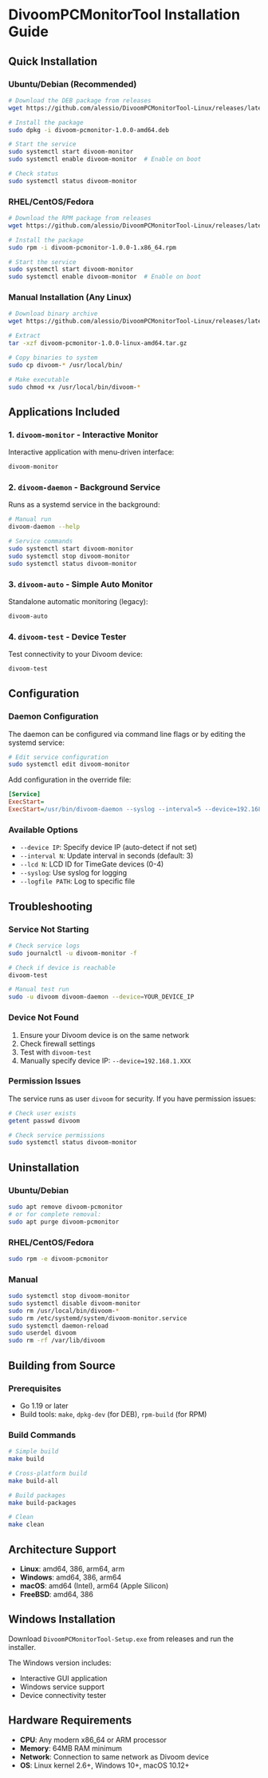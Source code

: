 # DivoomPCMonitorTool Installation Guide

## Quick Installation

### Ubuntu/Debian (Recommended)
```bash
# Download the DEB package from releases
wget https://github.com/alessio/DivoomPCMonitorTool-Linux/releases/latest/download/divoom-pcmonitor-1.0.0-amd64.deb

# Install the package
sudo dpkg -i divoom-pcmonitor-1.0.0-amd64.deb

# Start the service
sudo systemctl start divoom-monitor
sudo systemctl enable divoom-monitor  # Enable on boot

# Check status
sudo systemctl status divoom-monitor
```

### RHEL/CentOS/Fedora
```bash
# Download the RPM package from releases
wget https://github.com/alessio/DivoomPCMonitorTool-Linux/releases/latest/download/divoom-pcmonitor-1.0.0-1.x86_64.rpm

# Install the package
sudo rpm -i divoom-pcmonitor-1.0.0-1.x86_64.rpm

# Start the service
sudo systemctl start divoom-monitor
sudo systemctl enable divoom-monitor  # Enable on boot
```

### Manual Installation (Any Linux)
```bash
# Download binary archive
wget https://github.com/alessio/DivoomPCMonitorTool-Linux/releases/latest/download/divoom-pcmonitor-1.0.0-linux-amd64.tar.gz

# Extract
tar -xzf divoom-pcmonitor-1.0.0-linux-amd64.tar.gz

# Copy binaries to system
sudo cp divoom-* /usr/local/bin/

# Make executable
sudo chmod +x /usr/local/bin/divoom-*
```

## Applications Included

### 1. `divoom-monitor` - Interactive Monitor
Interactive application with menu-driven interface:
```bash
divoom-monitor
```

### 2. `divoom-daemon` - Background Service
Runs as a systemd service in the background:
```bash
# Manual run
divoom-daemon --help

# Service commands
sudo systemctl start divoom-monitor
sudo systemctl stop divoom-monitor
sudo systemctl status divoom-monitor
```

### 3. `divoom-auto` - Simple Auto Monitor
Standalone automatic monitoring (legacy):
```bash
divoom-auto
```

### 4. `divoom-test` - Device Tester
Test connectivity to your Divoom device:
```bash
divoom-test
```

## Configuration

### Daemon Configuration
The daemon can be configured via command line flags or by editing the systemd service:

```bash
# Edit service configuration
sudo systemctl edit divoom-monitor
```

Add configuration in the override file:
```ini
[Service]
ExecStart=
ExecStart=/usr/bin/divoom-daemon --syslog --interval=5 --device=192.168.1.100
```

### Available Options
- `--device IP`: Specify device IP (auto-detect if not set)
- `--interval N`: Update interval in seconds (default: 3)
- `--lcd N`: LCD ID for TimeGate devices (0-4)
- `--syslog`: Use syslog for logging
- `--logfile PATH`: Log to specific file

## Troubleshooting

### Service Not Starting
```bash
# Check service logs
sudo journalctl -u divoom-monitor -f

# Check if device is reachable
divoom-test

# Manual test run
sudo -u divoom divoom-daemon --device=YOUR_DEVICE_IP
```

### Device Not Found
1. Ensure your Divoom device is on the same network
2. Check firewall settings
3. Test with `divoom-test`
4. Manually specify device IP: `--device=192.168.1.XXX`

### Permission Issues
The service runs as user `divoom` for security. If you have permission issues:
```bash
# Check user exists
getent passwd divoom

# Check service permissions
sudo systemctl status divoom-monitor
```

## Uninstallation

### Ubuntu/Debian
```bash
sudo apt remove divoom-pcmonitor
# or for complete removal:
sudo apt purge divoom-pcmonitor
```

### RHEL/CentOS/Fedora
```bash
sudo rpm -e divoom-pcmonitor
```

### Manual
```bash
sudo systemctl stop divoom-monitor
sudo systemctl disable divoom-monitor
sudo rm /usr/local/bin/divoom-*
sudo rm /etc/systemd/system/divoom-monitor.service
sudo systemctl daemon-reload
sudo userdel divoom
sudo rm -rf /var/lib/divoom
```

## Building from Source

### Prerequisites
- Go 1.19 or later
- Build tools: `make`, `dpkg-dev` (for DEB), `rpm-build` (for RPM)

### Build Commands
```bash
# Simple build
make build

# Cross-platform build
make build-all

# Build packages
make build-packages

# Clean
make clean
```

## Architecture Support

- **Linux**: amd64, 386, arm64, arm
- **Windows**: amd64, 386, arm64
- **macOS**: amd64 (Intel), arm64 (Apple Silicon)
- **FreeBSD**: amd64, 386

## Windows Installation

Download `DivoomPCMonitorTool-Setup.exe` from releases and run the installer.

The Windows version includes:
- Interactive GUI application
- Windows service support
- Device connectivity tester

## Hardware Requirements

- **CPU**: Any modern x86_64 or ARM processor
- **Memory**: 64MB RAM minimum
- **Network**: Connection to same network as Divoom device
- **OS**: Linux kernel 2.6+, Windows 10+, macOS 10.12+